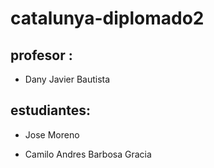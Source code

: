 # catalunya-diplomado2

## profesor :

- Dany Javier Bautista

## estudiantes:
- Jose Moreno

- Camilo Andres Barbosa Gracia